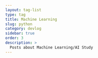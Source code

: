 ```yaml
---
layout: tag-list
type: tag
title: Machine Learning
slug: python
category: devlog
sidebar: true
order: 3
description: >
  Posts about Machine Learning/AI Study
---
```

